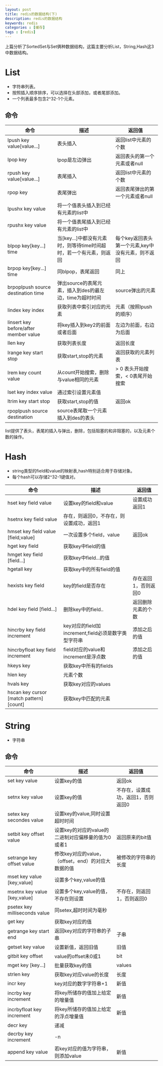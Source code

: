 ```yaml
---
layout: post
title: redis的数据结构(下)
description: redis的数据结构
keywords: redis
categories : [缓存]
tags : [redis]
---
```


上篇分析了SortedSet与Set俩种数据结构，这篇主要分析List，String,Hash这3中数据结构。

# List
- 字符串列表。
- 按照插入顺序排序，可以选择在头部添加，或者尾部添加。
- 一个列表最多包含2^32-1个元素。

## 命令

命令 | 描述 | 返回值
---|---|---
lpush key value[value...] | 表头插入 | 返回list中元素的个数
lpop key  | lpop是左边弹出 | 返回表头的第一个元素或者null  
rpush key value[value...] | 表尾插入 | 返回list中元素的个数
rpop key | 表尾弹出 | 返回表尾弹出的第一个元素或者null
lpushx key value | 将一个值表头插入到已经有元素的list中
rpushx key value | 将一个值表尾插入到已经有元素的list中
blpop key[key...] time | 当[key...]中都没有元素时，则等待time时间超时，若一个有元素，则返回 | 每个key返回表头第一个元素,key中没有元素，则不返回
brpop key[key...] time | 同blpop，表尾返回 | 同上
brpoplpush source destination time | 弹出source的表尾元素，插入到des的最左边，time为超时时间 | source弹出的元素
lindex key index | 获取列表中索引对应的元素 | 元素（按照lpush的顺序）
linsert key before/after member value | 将key插入到key2的前面或者后面 | 左边为前面，右边为后面 
llen key | 获取列表长度 | 返回长度
lrange key start stop | 获取start,stop的元素 | 返回获取的元素列表
lrem key count value | 从count开始搜索，删除与value相同的元素 | > 0 表头开始搜索，< 0表尾开始搜索
lset key index value | 通过索引设置元素值 
ltrim key start stop | 获取start,stop的值 | 返回ok
rpoplpush source destination | source表尾取一个元素插入到des的表头

list提供了表头，表尾的插入与弹出，删除，包括阻塞的和非阻塞的，以及元素个数的操作。

# Hash
- string类型的field和value的映射表,hash特别适合用于存储对象。
- 每个hash可以存储2^32-1键值对。

命令 | 描述 | 返回值
---|---|---
hset key field value | 设置key的field和value | 设置成功返回1
hsetnx key field value | 存在，则返回0，不存在，则设置成功，返回1 | 
hmset key field value [field,value] | 一次设置多个field，value | 返回ok
hget key field | 获取key中field的值 | 
hmget key field [field...] | 获取key中field...的值 | 
hgetall key | 获取key中的所有field的值 | 
hexists key field | key的field是否存在 | 存在返回1，否则返回0
hdel key field [field...] | 删除key中的field.. | 返回删除元素的个数
hincrby key field increment | key对应的field加increment,field必须是数字类型字符串 | 添加之后的值
hincrbyfloat key field increment | field对应的value和increment是浮点数 | 添加之后的值
hkeys key | 获取key中所有的fields |
hlen key | 元素个数 | 
hvals key | 获取key对应的values | 
hscan key cursor [match pattern] [count] | 获取key中匹配的元素 

# String

- 字符串

## 命令

命令 | 描述 | 返回值
---|---|---
set key value | 设置key的值 | 返回ok
setnx key value | 设置key的值 | 不存在，设置成功，返回1，否则返回0
setex key secondes value | 设置key的value,同时设置超时时间 |
setbit key offset value | 设置key的对应的value的二进制对应偏移量的值为0或者1 | 返回原来的bit值
setrange key offset value | 修改key对应的value，（offset，end）的对应大数据的值 | 被修改的字符串的长度
mset key value [key,value] | 设置多个key,value的值 |
msetnx key value [key,value] | 设置多个key,value的值，不存在则设置 | 不存在，则返回1，否则返回0
psetex key milliseconds value | 同setex,超时时间为毫秒 | 
get key | 获取key对应的值 |
getrange key start end | 返回key对应的字符串的子串 | 子串
getset key value | 设置新值，返回旧值 | 旧值
gitbit key offset | value的offset未0或1 | bit
mget key [key...] | 批量获取key的值 | values
strlen key | 获取key对应value的长度 | 长度
incr key | key对应的数字字符串+1 | 新值
incrby key increment | 将key所储存的值加上给定的增量值 | 新值
incrbyfloat key increment | 将key所储存的值加上给定的浮点增量值| 新值
decr key | 递减 | 
decrby key increment | -n |
append key value | 若key对应的值为字符串，则添加value | 新值 
 





